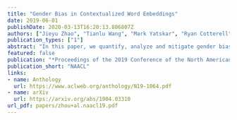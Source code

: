 ```yaml
---
title: "Gender Bias in Contextualized Word Embeddings"
date: 2019-06-01
publishDate: 2020-03-13T16:20:13.806807Z
authors: ["Jieyu Zhao", "Tianlu Wang", "Mark Yatskar", "Ryan Cotterell", "Vicente Ordonez", "Kai-Wei Chang"]
publication_types: ["1"]
abstract: "In this paper, we quantify, analyze and mitigate gender bias exhibited in ELMo's contextualized word vectors. First, we conduct several intrinsic analyses and find that (1) training data for ELMo contains significantly more male than female entities, (2) the trained ELMo embeddings systematically encode gender information and (3) ELMo unequally encodes gender information about male and female entities. Then, we show that a state-of-the-art coreference system that depends on ELMo inherits its bias and demonstrates significant bias on the WinoBias probing corpus. Finally, we explore two methods to mitigate such gender bias and show that the bias demonstrated on WinoBias can be eliminated."
featured: false
publication: "*Proceedings of the 2019 Conference of the North American Chapter of the Association for Computational Linguistics: Human Language Technologies*"
publication_short: "NAACL"
links:
- name: Anthology
  url: https://www.aclweb.org/anthology/N19-1064.pdf
- name: arXiv
  url: https://arxiv.org/abs/1904.03310
url_pdf: papers/zhou+al.naacl19.pdf
---
```



